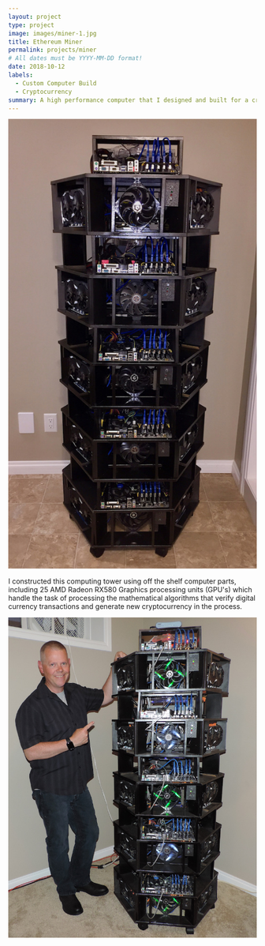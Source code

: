 ```yaml
---
layout: project
type: project
image: images/miner-1.jpg
title: Ethereum Miner
permalink: projects/miner
# All dates must be YYYY-MM-DD format!
date: 2018-10-12
labels:
  - Custom Computer Build
  - Cryptocurrency
summary: A high performance computer that I designed and built for a cryptocurrency mining venture.
---
```


<div class="ui clearing segment">
  <img class="ui medium left floated rounded image" src="../images/miner-1.jpg">
  <p>I constructed this computing tower using off the shelf computer parts, including 25 AMD Radeon RX580 Graphics processing units (GPU's) which handle the task of processing the mathematical algorithms that verify digital currency transactions and generate new cryptocurrency in the process.</p>
  <img class="ui medium right floated rounded image" src="../images/miner-2.jpg">
</div>



 
